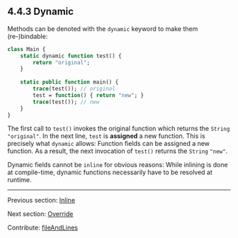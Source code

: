 ## 4.4.3 Dynamic

Methods can be denoted with the `dynamic` keyword to make them (re-)bindable:

```haxe
class Main {
	static dynamic function test() {
		return "original";
	}
	
	static public function main() {
		trace(test()); // original
		test = function() { return "new"; }
		trace(test()); // new
	}
}
```

The first call to `test()` invokes the original function which returns the `String` `"original"`. In the next line, `test` is **assigned** a new function. This is precisely what `dynamic` allows: Function fields can be assigned a new function. As a result, the next invocation of `test()` returns the `String` `"new"`.

Dynamic fields cannot be `inline` for obvious reasons: While inlining is done at compile-time, dynamic functions necessarily have to be resolved at runtime.

---

Previous section: [Inline](class-field-inline.md)

Next section: [Override](class-field-override.md)

Contribute: [fileAndLines](https://github.com/HaxeFoundation/HaxeManual/blob/master/04-class-field.tex#L281-281)